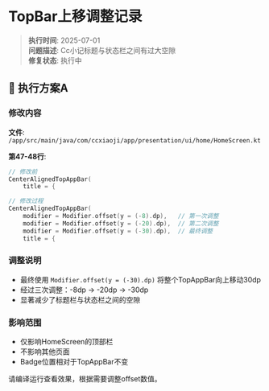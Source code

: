 # TopBar上移调整记录

> **执行时间**: 2025-07-01  
> **问题描述**: Cc小记标题与状态栏之间有过大空隙  
> **修复状态**: 执行中  

## 🎯 执行方案A

### 修改内容
**文件**: `/app/src/main/java/com/ccxiaoji/app/presentation/ui/home/HomeScreen.kt`

**第47-48行**:
```kotlin
// 修改前
CenterAlignedTopAppBar(
    title = {

// 修改过程
CenterAlignedTopAppBar(
    modifier = Modifier.offset(y = (-8).dp),   // 第一次调整
    modifier = Modifier.offset(y = (-20).dp),  // 第二次调整
    modifier = Modifier.offset(y = (-30).dp),  // 最终调整
    title = {
```

### 调整说明
- 最终使用 `Modifier.offset(y = (-30).dp)` 将整个TopAppBar向上移动30dp
- 经过三次调整：-8dp → -20dp → -30dp
- 显著减少了标题栏与状态栏之间的空隙

### 影响范围
- 仅影响HomeScreen的顶部栏
- 不影响其他页面
- Badge位置相对于TopAppBar不变

请编译运行查看效果，根据需要调整offset数值。